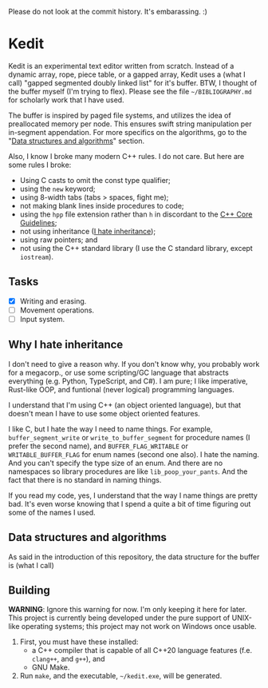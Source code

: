 Please do not look at the commit history. It's embarassing. :)

# Kedit

Kedit is an experimental text editor written from scratch. Instead of a dynamic
array, rope, piece table, or a gapped array, Kedit uses a (what I call)
"gapped segmented doubly linked list" for it's buffer. BTW, I thought of the
buffer myself (I'm trying to flex). Please see the file `~/BIBLIOGRAPHY.md` for
scholarly work that I have used.

The buffer is inspired by paged file systems, and utilizes the idea of
preallocated memory per node. This ensures swift string manipulation per
in-segment appendation. For more specifics on the algorithms, go to the
"[Data structures and algorithms](#data-structures-and-algorithms)" section.

Also, I know I broke many modern C++ rules. I do not care. But here are
some rules I broke:

* Using C casts to omit the const type qualifier;
* using the `new` keyword;
* using 8-width tabs (tabs > spaces, fight me);
* not making blank lines inside procedures to code;
* using the `hpp` file extension rather than `h` in discordant to the [C++ Core Guidelines](https://isocpp.github.io/CppCoreGuidelines/CppCoreGuidelines#Rl-file-suffix);
* not using inheritance ([I hate inheritance](#why-i-hate-inheritance));
* using raw pointers; and
* not using the C++ standard library (I use the C standard library, except
  `iostream`).

## Tasks

* [x] Writing and erasing.
* [ ] Movement operations.
* [ ] Input system.

## Why I hate inheritance

I don't need to give a reason why. If you don't know why, you probably work for
a megacorp., or use some scripting/GC language that abstracts everything
(e.g. Python, TypeScript, and C#). I am pure; I like imperative, Rust-like
OOP, and funtional (never logical) programming languages.

I understand that I'm using C++ (an object oriented language), but that doesn't
mean I have to use some object oriented features.

I like C, but I hate the way I need to name things. For example,
`buffer_segment_write` or `write_to_buffer_segment` for procedure names (I
prefer the second name), and `BUFFER_FLAG_WRITABLE` or `WRITABLE_BUFFER_FLAG`
for enum names (second one also). I hate the naming. And you can't specify the
type size of an enum. And there are no namespaces so library procedures are
like `lib_poop_your_pants`. And the fact that there is no standard in naming
things.

If you read my code, yes, I understand that the way I name things are pretty
bad. It's even worse knowing that I spend a quite a bit of time figuring out
some of the names I used.

## Data structures and algorithms

As said in the introduction of this repository, the data structure for the
buffer is (what I call) 



## Building

**WARNING**: Ignore this warning for now. I'm only keeping it here for later.
This project is currently being developed under the pure support of UNIX-like
operating systems; this project may not work on Windows once usable.

1. First, you must have these installed:
	* a C++ compiler that is capable of all C++20 language features
	  (f.e. `clang++`, and `g++`), and
	* GNU Make.
2. Run `make`, and the executable, `~/kedit.exe`, will be generated.
